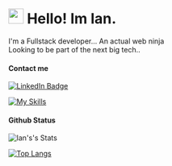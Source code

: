<h1><img src="https://emojis.slackmojis.com/emojis/images/1643514098/563/ninja.gif?1643514098" width="30"/> Hello! Im Ian.</h1>
<p>I'm a Fullstack developer... An actual web ninja<br>
Looking to be part of the next big tech..</p>

<h4>Contact me</h4>
<p><a href="www.linkedin.com/in/ianaleck/"><img src="https://img.shields.io/badge/-@ianaleck-0077B5?style=flat-square&amp;labelColor=0077B5&amp;logo=LinkedIn&amp;link=https://www.linkedin.com/in/ianaleck/" alt="LinkedIn Badge"></a></p>

[![My Skills](https://skillicons.dev/icons?i=js,html,css,git,bootstrap,sass,styledcomponents,tailwind,ts,react,nextjs,nodejs,wordpress,graphql,ps,figma,svg,md,vscode,flutter,swift,jquery,mysql,postgres,mongodb,firebase,aws,supabase,php,nginx,heroku,cloudflare&perline=8)](https://skillicons.dev)

<h4>Github Status</h4>
<img src="https://github-readme-stats.vercel.app/api?username=ianaleck&show_icons=true&include_all_commits=true&theme=dark" alt="Ian's's Stats" />

[![Top Langs](https://github-readme-stats.vercel.app/api/top-langs/?username=ianaleck&langs_count=10&layout=compact&theme=dark)](https://github.com/ianaleck)
